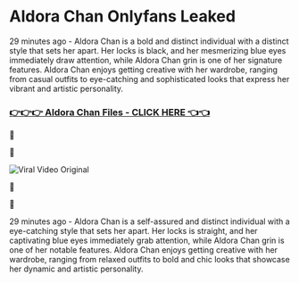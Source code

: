 # Aldora Chan Onlyfans Leaked

<p>29 minutes ago - Aldora Chan is a bold and distinct individual with a distinct style that sets her apart. Her locks is black, and her mesmerizing blue eyes immediately draw attention, while Aldora Chan grin is one of her signature features. Aldora Chan enjoys getting creative with her wardrobe, ranging from casual outfits to eye-catching and sophisticated looks that express her vibrant and artistic personality.</p><p>
<h3><a href="https://fansleaks.com-getfree.pro/aldora-chan" rel="nofollow">👉👉👉 Aldora Chan Files - CLICK HERE 👈👈</a></h3>
<p>🔻</p>
<p>🔻</p> <p>
<a href="https://fansleaks.com-getfree.pro/aldora-chan" rel="nofollow"><img src="https://i.imgur.com/0ZbtXZ5.gif" alt="Viral Video Original" style="max-width: 100%; display: inline-block;" data-target="animated-image.originalImage"></a>
<p>🔻</p>
<p>🔻</p> <p>29 minutes ago - Aldora Chan is a self-assured and distinct individual with a eye-catching style that sets her apart. Her locks is straight, and her captivating blue eyes immediately grab attention, while Aldora Chan grin is one of her notable features. Aldora Chan enjoys getting creative with her wardrobe, ranging from relaxed outfits to bold and chic looks that showcase her dynamic and artistic personality.</p>